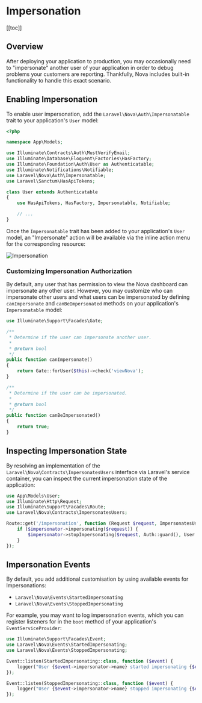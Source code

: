 # Impersonation

[[toc]]

## Overview

After deploying your application to production, you may occasionally need to "impersonate" another user of your application in order to debug problems your customers are reporting. Thankfully, Nova includes built-in functionality to handle this exact scenario.

## Enabling Impersonation

To enable user impersonation, add the `Laravel\Nova\Auth\Impersonatable` trait to your application's `User` model:

```php
<?php

namespace App\Models;

use Illuminate\Contracts\Auth\MustVerifyEmail;
use Illuminate\Database\Eloquent\Factories\HasFactory;
use Illuminate\Foundation\Auth\User as Authenticatable;
use Illuminate\Notifications\Notifiable;
use Laravel\Nova\Auth\Impersonatable;
use Laravel\Sanctum\HasApiTokens;

class User extends Authenticatable
{
    use HasApiTokens, HasFactory, Impersonatable, Notifiable;

    // ...
}
```

Once the `Impersonatable` trait has been added to your application's `User` model, an "Impersonate" action will be available via the inline action menu for the corresponding resource:

![Impersonation](./img/impersonate.png)

### Customizing Impersonation Authorization

By default, any user that has permission to view the Nova dashboard can impersonate any other user. However, you may customize who can impersonate other users and what users can be impersonated by defining `canImpersonate` and `canBeImpersonated` methods on your application's `Impersonatable` model:

```php
use Illuminate\Support\Facades\Gate;

/**
 * Determine if the user can impersonate another user.
 *
 * @return bool
 */
public function canImpersonate()
{
    return Gate::forUser($this)->check('viewNova');
}

/**
 * Determine if the user can be impersonated.
 *
 * @return bool
 */
public function canBeImpersonated()
{
    return true;
}
```

## Inspecting Impersonation State

By resolving an implementation of the `Laravel\Nova\Contracts\ImpersonatesUsers` interface via Laravel's service container, you can inspect the current impersonation state of the application:

```php
use App\Models\User;
use Illuminate\Http\Request;
use Illuminate\Support\Facades\Route;
use Laravel\Nova\Contracts\ImpersonatesUsers;

Route::get('/impersonation', function (Request $request, ImpersonatesUsers $impersonator) {
    if ($impersonator->impersonating($request)) {
        $impersonator->stopImpersonating($request, Auth::guard(), User::class);
    }
});
```

## Impersonation Events

By default, you add additional customisation by using available events for Impersonations:

- `Laravel\Nova\Events\StartedImpersonating`
- `Laravel\Nova\Events\StoppedImpersonating`

For example, you may want to log impersonation events, which you can register listeners for in the `boot` method of your application's `EventServiceProvider`:

```php
use Illuminate\Support\Facades\Event;
use Laravel\Nova\Events\StartedImpersonating;
use Laravel\Nova\Events\StoppedImpersonating;

Event::listen(StartedImpersonating::class, function ($event) {
    logger("User {$event->impersonator->name} started impersonating {$event->impersonated->name}");
});

Event::listen(StoppedImpersonating::class, function ($event) {
    logger("User {$event->impersonator->name} stopped impersonating {$event->impersonated->name}");
});
```
